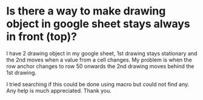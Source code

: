 
# Is there a way to make drawing object in google sheet stays always in front (top)?

I have 2 drawing object in my google sheet, 1st drawing stays stationary and the 2nd moves when a value from a cell changes. My problem is when the row anchor changes to row 50 onwards the 2nd drawing moves behind the 1st drawing.


I tried searching if this could be done using macro but could not find any. Any help is much appreciated. Thank you.

        